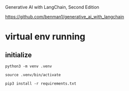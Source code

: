 Generative AI with LangChain, Second Edition

https://github.com/benman1/generative_ai_with_langchain

# virtual env running
## initialize
```
python3 -m venv .venv

source .venv/bin/activate

pip3 install -r requirements.txt
```

